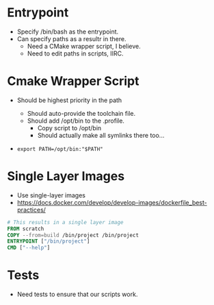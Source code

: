 # Entrypoint

- Specify /bin/bash as the entrypoint.
- Can specify paths as a resultr in there.
    - Need a CMake wrapper script, I believe.
    - Need to edit paths in scripts, IIRC.

# Cmake Wrapper Script

- Should be highest priority in the path
    - Should auto-provide the toolchain file.
    - Should add /opt/bin to the .profile.
        - Copy script to /opt/bin
        - Should actually make all symlinks there too...

- `export PATH=/opt/bin:"$PATH"`

# Single Layer Images

- Use single-layer images
- https://docs.docker.com/develop/develop-images/dockerfile_best-practices/

```dockerfile
# This results in a single layer image
FROM scratch
COPY --from=build /bin/project /bin/project
ENTRYPOINT ["/bin/project"]
CMD ["--help"]
```

# Tests

- Need tests to ensure that our scripts work.
